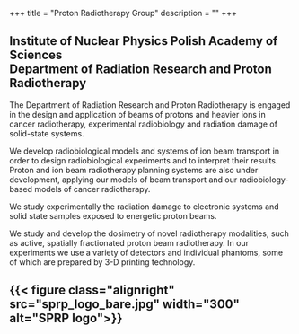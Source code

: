 +++
title = "Proton Radiotherapy Group"
description = ""
+++

<h2>
Institute of Nuclear Physics Polish Academy of Sciences<br>
Department of Radiation Research and Proton Radiotherapy
</h2>


The Department of Radiation Research and Proton Radiotherapy is engaged in the design and application of beams of protons and heavier ions in cancer radiotherapy, experimental radiobiology and radiation damage of solid-state systems.

We develop radiobiological models and systems of ion beam transport in order to design radiobiological experiments and to interpret their results. Proton and ion beam radiotherapy planning systems are also under development, applying our models of beam transport and our radiobiology-based models of cancer radiotherapy.

We study experimentally the radiation damage to electronic systems and solid state samples exposed to energetic proton beams.

We study and develop the dosimetry of novel radiotherapy modalities, such as active, spatially fractionated proton beam radiotherapy. In our experiments we use a variety of detectors and individual phantoms, some of which are prepared by 3-D printing technology.

{{< figure class="alignright" src="sprp_logo_bare.jpg" width="300" alt="SPRP logo">}}
---
